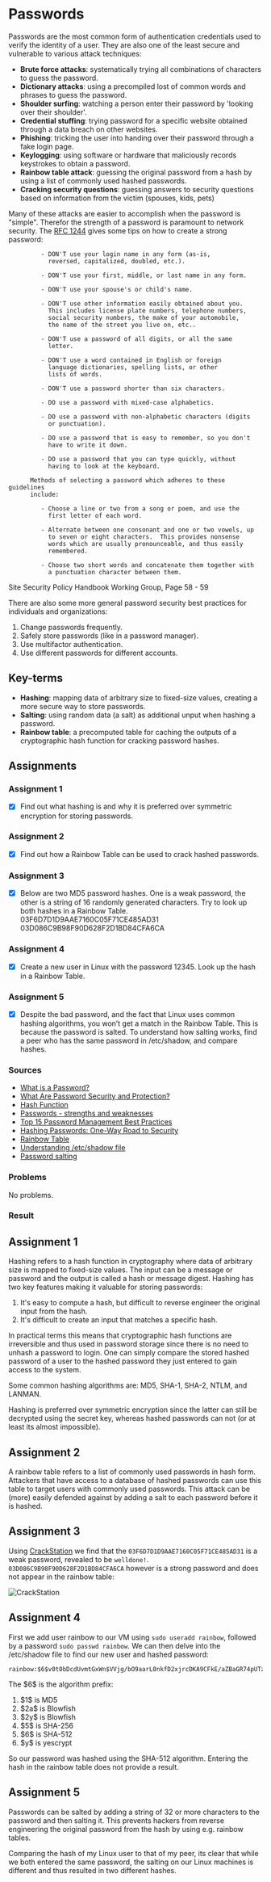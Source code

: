 # Passwords
Passwords are the most common form of authentication credentials used to verify the identity of a user. They are also one of the least secure and vulnerable to various attack techniques:

- **Brute force attacks**: systematically trying all combinations of characters to guess the password.
- **Dictionary attacks**: using a precompiled lost of common words and phrases to guess the password.
- **Shoulder surfing**: watching a person enter their password by 'looking over their shoulder'.
- **Credential stuffing**: trying password for a specific website obtained through a data breach on other websites.
- **Phishing**: tricking the user into handing over their password through a fake login page.
- **Keylogging**: using software or hardware that maliciously records keystrokes to obtain a password.
- **Rainbow table attack**: guessing the original password from a hash by using a list of commonly used hashed passwords.
- **Cracking security questions**: guessing answers to security questions based on information from the victim (spouses, kids, pets)

Many of these attacks are easier to accomplish when the password is "simple". Therefor the strength of a password is paramount to network security. The [RFC 1244](https://datatracker.ietf.org/doc/html/rfc1244) gives some tips on how to create a strong password:

```
         - DON'T use your login name in any form (as-is,
           reversed, capitalized, doubled, etc.).

         - DON'T use your first, middle, or last name in any form.

         - DON'T use your spouse's or child's name.

         - DON'T use other information easily obtained about you.
           This includes license plate numbers, telephone numbers,
           social security numbers, the make of your automobile,
           the name of the street you live on, etc..

         - DON'T use a password of all digits, or all the same
           letter.

         - DON'T use a word contained in English or foreign
           language dictionaries, spelling lists, or other
           lists of words.

         - DON'T use a password shorter than six characters.

         - DO use a password with mixed-case alphabetics.

         - DO use a password with non-alphabetic characters (digits
           or punctuation).

         - DO use a password that is easy to remember, so you don't
           have to write it down.

         - DO use a password that you can type quickly, without
           having to look at the keyboard.

      Methods of selecting a password which adheres to these guidelines
      include:

         - Choose a line or two from a song or poem, and use the
           first letter of each word.

         - Alternate between one consonant and one or two vowels, up
           to seven or eight characters.  This provides nonsense
           words which are usually pronounceable, and thus easily
           remembered.

         - Choose two short words and concatenate them together with
           a punctuation character between them.
```

Site Security Policy Handbook Working Group, Page 58 - 59

There are also some more general password security best practices for individuals and organizations:

1. Change passwords frequently.
2. Safely store passwords (like in a password manager).
3. Use multifactor authentication.
4. Use different passwords for different accounts.

## Key-terms
- **Hashing**: mapping data of arbitrary size to fixed-size values, creating a more secure way to store passwords.
- **Salting**: using random data (a salt) as additional unput when hashing a password.
- **Rainbow table**: a precomputed table for caching the outputs of a cryptographic hash function for cracking password hashes.

## Assignments

### Assignment 1
- [x] Find out what hashing is and why it is preferred over symmetric encryption for storing passwords.

### Assignment 2
- [x] Find out how a Rainbow Table can be used to crack hashed passwords.

### Assignment 3
- [x] Below are two MD5 password hashes. One is a weak password, the other is a string of 16 randomly generated characters. Try to look up both hashes in a Rainbow Table. 03F6D7D1D9AAE7160C05F71CE485AD31 03D086C9B98F90D628F2D1BD84CFA6CA

### Assignment 4
- [x] Create a new user in Linux with the password 12345. Look up the hash in a Rainbow Table.

### Assignment 5
- [x] Despite the bad password, and the fact that Linux uses common hashing algorithms, you won’t get a match in the Rainbow Table. This is because the password is salted. To understand how salting works, find a peer who has the same password in /etc/shadow, and compare hashes.

### Sources
- [What is a Password?](https://www.beyondtrust.com/resources/glossary/password)
- [What Are Password Security and Protection?](https://www.cisco.com/c/en/us/products/security/what-are-password-security-and-protection.html)
- [Hash Function](https://en.wikipedia.org/wiki/Hash_function)
- [Passwords - strengths and weaknesses](https://www.garykessler.net/library/password.html)
- [Top 15 Password Management Best Practices ](https://www.beyondtrust.com/blog/entry/top-15-password-management-best-practices)
- [Hashing Passwords: One-Way Road to Security](https://auth0.com/blog/hashing-passwords-one-way-road-to-security/)
- [Rainbow Table](https://www.techtarget.com/whatis/definition/rainbow-table)
- [Understanding /etc/shadow file](https://www.cyberciti.biz/faq/understanding-etcshadow-file/)
- [Password salting](https://www.techtarget.com/searchsecurity/definition/salt)

### Problems
No problems.

### Result

## Assignment 1

Hashing refers to a hash function in cryptography where data of arbitrary size is mapped to fixed-size values. The input can be a message or password and the output is called a hash or message digest. Hashing has two key features making it valuable for storing passwords:

1. It's easy to compute a hash, but difficult to reverse engineer the original input from the hash.
2. It's difficult to create an input that matches a specific hash.

In practical terms this means that cryptographic hash functions are irreversible and thus used in password storage since there is no need to unhash a password to login. One can simply compare the stored hashed password of a user to the hashed password they just entered to gain access to the system.

Some common hashing algorithms are: MD5, SHA-1, SHA-2, NTLM, and LANMAN.

Hashing is preferred over symmetric encryption since the latter can still be decrypted using the secret key, whereas hashed passwords can not (or at least its almost impossible).

## Assignment 2

A rainbow table refers to a list of commonly used passwords in hash form. Attackers that have access to a database of hashed passwords can use this table to target users with commonly used passwords. This attack can be (more) easily defended against by adding a salt to each password before it is hashed.

## Assignment 3

Using [CrackStation](https://crackstation.net/) we find that the `03F6D7D1D9AAE7160C05F71CE485AD31` is a weak password, revealed to be `welldone!`. `03D086C9B98F90D628F2D1BD84CFA6CA` however is a strong password and does not appear in the rainbow table:

![CrackStation](../00_includes/week_03_images/screen20.png)

## Assignment 4

First we add user rainbow to our VM using `sudo useradd rainbow`, followed by a password `sudo passwd rainbow`. We can then delve into the /etc/shadow file to find our new user and hashed password:

```
rainbow:$6$v0t0bDcdUvmtGxWn$VVjg/bO9aarL0nkfD2xjrcDKA9CFkE/aZBaGR74pUTzaPfAafxr0yPavIrcawhZikpp7flRs0TSpNQGpZGJMj.:19529:0:99999:7:::
```

The \$6\$ is the algorithm prefix:

1. \$1\$ is MD5
2. \$2a\$ is Blowfish
3. \$2y\$ is Blowfish
4. \$5\$ is SHA-256
5. \$6\$ is SHA-512
6. \$y\$ is yescrypt

So our password was hashed using the SHA-512 algorithm. Entering the hash in the rainbow table does not provide a result.

## Assignment 5

Passwords can be salted by adding a string of 32 or more characters to the password and then salting it. This prevents hackers from reverse engineering the original password from the hash by using e.g. rainbow tables.

Comparing the hash of my Linux user to that of my peer, its clear that while we both entered the same password, the salting on our Linux machines is different and thus resulted in two different hashes.